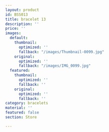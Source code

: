 ```yaml
---
layout: product
id: BSS013
title: bracelet 13
description: ''
price: ''
images:
  default:
    thumbnail:
      optimized: ''
      fallback: "/images/Thumbnail-0099.jpg"
    original:
      optimized: ''
      fallback: "/images/IMG_0099.jpg"
  featured:
    thumbnail:
      optimized: ''
      fallback: ''
    original:
      optimized: ''
      fallback: ''
category: bracelets
material: ''
featured: false
section: Store

---
```

